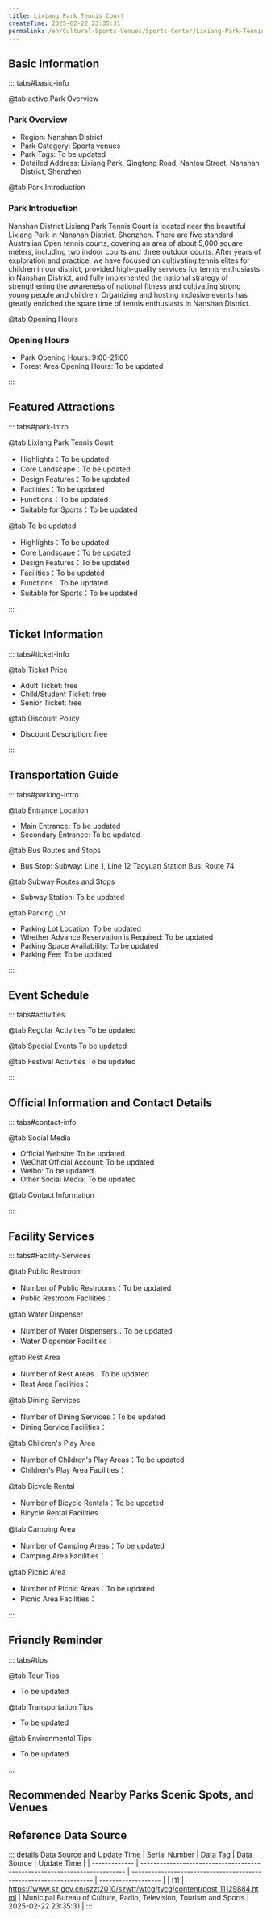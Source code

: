 ```yaml
---
title: Lixiang Park Tennis Court
createTime: 2025-02-22 23:35:31
permalink: /en/Cultural-Sports-Venues/Sports-Center/Lixiang-Park-Tennis-Court/
---
```



<script setup>
import ImageSwiper from '/.vuepress/theme/components/ImageSwiper.vue'
// 轮播图数据
const swiperItems = [
    {
                link: 'https://www.sz.gov.cn/img/4/4097/4097959/11129884.png',
                title: 'Lixiang Park Tennis Court',
                description: 'Nanshan District Lixiang Park Tennis Court is located near the beautiful Lixiang Park in Nanshan Dis...',
                author: 'Municipal Bureau of Culture, Radio, Television, Tourism and Sports',
                date: '2025/02/23'
                },
  {
                link: 'https://www.sz.gov.cn/img/4/4097/4097959/11129884.png',
                title: 'Lixiang Park Tennis Court',
                description: 'Nanshan District Lixiang Park Tennis Court is located near the beautiful Lixiang Park in Nanshan Dis...',
                author: 'Municipal Bureau of Culture, Radio, Television, Tourism and Sports',
                date: '2025/02/23'
                }
]
// 配置项
const swiperConfig = {
  height: 500,
  showInfo: true
}
</script>
<!-- 轮播图组件 -->
<ImageSwiper :items="swiperItems" :config="swiperConfig" />



## Basic Information

::: tabs#basic-info

@tab:active Park Overview
### Park Overview
- Region: Nanshan District
- Park Category: Sports venues
- Park Tags: To be updated
- Detailed Address: Lixiang Park, Qingfeng Road, Nantou Street, Nanshan District, Shenzhen

@tab Park Introduction
### Park Introduction
Nanshan District Lixiang Park Tennis Court is located near the beautiful Lixiang Park in Nanshan District, Shenzhen. There are five standard Australian Open tennis courts, covering an area of about 5,000 square meters, including two indoor courts and three outdoor courts. After years of exploration and practice, we have focused on cultivating tennis elites for children in our district, provided high-quality services for tennis enthusiasts in Nanshan District, and fully implemented the national strategy of strengthening the awareness of national fitness and cultivating strong young people and children. Organizing and hosting inclusive events has greatly enriched the spare time of tennis enthusiasts in Nanshan District.

@tab Opening Hours
### Opening Hours
- Park Opening Hours: 9:00-21:00
- Forest Area Opening Hours: To be updated

:::

## Featured Attractions

::: tabs#park-intro

@tab Lixiang Park Tennis Court
<ImageCard
image="https://www.sz.gov.cn/img/4/4097/4097959/11129884.png"
    title="Lixiang Park Tennis Court"
    description="Nanshan District Lixiang Park Tennis Court is located near the beautiful Lixiang Park in Nanshan District, Shenzhen. There are five standard Australian Open tennis courts, covering an area of about 5,000 square meters, including two indoor courts and three outdoor courts. After years of exploration and practice, we have focused on cultivating tennis elites for children in our district, provided high-quality services for tennis enthusiasts in Nanshan District, and fully implemented the national strategy of strengthening the awareness of national fitness and cultivating strong young people and children. Organizing and hosting inclusive events has greatly enriched the spare time of tennis enthusiasts in Nanshan District."
    date=""
    author="Municipal Bureau of Culture, Radio, Television, Tourism and Sports"
/>


- Highlights：To be updated
- Core Landscape：To be updated
- Design Features：To be updated
- Facilities：To be updated
- Functions：To be updated
- Suitable for Sports：To be updated

@tab To be updated
<ImageCard
image="https://www.sz.gov.cn/img/4/4097/4097959/11129884.png"
    title="Lixiang Park Tennis Court"
    description="Nanshan District Lixiang Park Tennis Court is located near the beautiful Lixiang Park in Nanshan District, Shenzhen. There are five standard Australian Open tennis courts, covering an area of about 5,000 square meters, including two indoor courts and three outdoor courts. After years of exploration and practice, we have focused on cultivating tennis elites for children in our district, provided high-quality services for tennis enthusiasts in Nanshan District, and fully implemented the national strategy of strengthening the awareness of national fitness and cultivating strong young people and children. Organizing and hosting inclusive events has greatly enriched the spare time of tennis enthusiasts in Nanshan District."
    date=""
    author="Municipal Bureau of Culture, Radio, Television, Tourism and Sports"
/>


- Highlights：To be updated
- Core Landscape：To be updated
- Design Features：To be updated
- Facilities：To be updated
- Functions：To be updated
- Suitable for Sports：To be updated

:::

## Ticket Information

::: tabs#ticket-info

@tab Ticket Price
- Adult Ticket: free
- Child/Student Ticket: free
- Senior Ticket: free

@tab Discount Policy
- Discount Description: free

:::

## Transportation Guide

::: tabs#parking-intro

@tab Entrance Location
- Main Entrance: To be updated
- Secondary Entrance: To be updated

@tab Bus Routes and Stops
- Bus Stop: Subway: Line 1, Line 12 Taoyuan Station Bus: Route 74

@tab Subway Routes and Stops
- Subway Station: To be updated

@tab Parking Lot
- Parking Lot Location: To be updated
- Whether Advance Reservation is Required: To be updated
- Parking Space Availability: To be updated
- Parking Fee: To be updated

:::

## Event Schedule

::: tabs#activities

@tab Regular Activities
To be updated

@tab Special Events
To be updated

@tab Festival Activities
To be updated

:::

## Official Information and Contact Details

::: tabs#contact-info

@tab Social Media
- Official Website: To be updated
- WeChat Official Account: To be updated
- Weibo: To be updated
- Other Social Media: To be updated

@tab Contact Information

:::

## Facility Services

::: tabs#Facility-Services

@tab Public Restroom
- Number of Public Restrooms：To be updated
- Public Restroom Facilities：

@tab Water Dispenser
- Number of Water Dispensers：To be updated
- Water Dispenser Facilities：

@tab Rest Area
- Number of Rest Areas：To be updated
- Rest Area Facilities：

@tab Dining Services
- Number of Dining Services：To be updated
- Dining Service Facilities：

@tab Children's Play Area
- Number of Children's Play Areas：To be updated
- Children's Play Area Facilities：

@tab Bicycle Rental
- Number of Bicycle Rentals：To be updated
- Bicycle Rental Facilities：

@tab Camping Area
- Number of Camping Areas：To be updated
- Camping Area Facilities：

@tab Picnic Area
- Number of Picnic Areas：To be updated
- Picnic Area Facilities：

:::

## Friendly Reminder

::: tabs#tips

@tab Tour Tips
- To be updated

@tab Transportation Tips
- To be updated

@tab Environmental Tips
- To be updated

:::

## Recommended Nearby Parks Scenic Spots, and Venues

<CardGrid>
  <ImageCard
        image="https://www.sz.gov.cn/img/4/4098/4098117/11129883.png"
        title="Taoyuan Mass Basketball and Tennis Sports Park"
        description="Taoyuan Mass Basketball and Tennis Sports Park is located at No. 105, Longzhu Avenue, Longhui Community, Taoyuan Street, Nanshan District, Shenzhen. The stadium covers a total area of 4,010 square meters, with two international standard tennis courts, two international standard basketball courts and half a basketball court. The basketball court is made of silicon PU material, and the tennis court is made of elastic acrylic material. The venue is equipped with a canopy, a rest room, a shower room, a toilet and free parking."
        href="/en/Cultural-Sports-Venues/Sports-Center/Taoyuan-Mass-Basketball-and-Tennis-Sports-Park/"
        author="To be updated"
        date="2025/01/02"
      />
      <ImageCard
        image="https://www.sz.gov.cn/img/4/4098/4098117/11129883.png"
        title="Taoyuan Mass Basketball and Tennis Sports Park"
        description="Taoyuan Mass Basketball and Tennis Sports Park is located at No. 105, Longzhu Avenue, Longhui Community, Taoyuan Street, Nanshan District, Shenzhen. The stadium covers a total area of 4,010 square meters, with two international standard tennis courts, two international standard basketball courts and half a basketball court. The basketball court is made of silicon PU material, and the tennis court is made of elastic acrylic material. The venue is equipped with a canopy, a rest room, a shower room, a toilet and free parking."
        href="/en/Cultural-Sports-Venues/Sports-Center/Taoyuan-Mass-Basketball-and-Tennis-Sports-Park/"
        author="To be updated"
        date="2025/01/02"
      />
    </CardGrid>


## Reference Data Source

::: details Data Source and Update Time
| Serial Number | Data Tag                                                                  | Data Source                                                        | Update Time         |
| ------------- | ------------------------------------------------------------------------- | ------------------------------------------------------------------ | ------------------- |
| [1]           | https://www.sz.gov.cn/szzt2010/szwtt/wtcg/tycg/content/post_11129884.html | Municipal Bureau of Culture, Radio, Television, Tourism and Sports | 2025-02-22 23:35:31 |
:::

